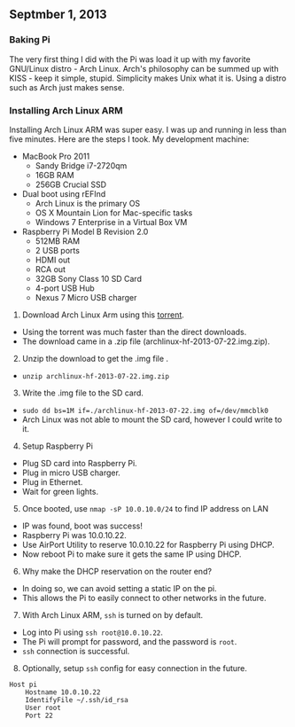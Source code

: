 ## Septmber 1, 2013

### Baking Pi

The very first thing I did with the Pi was load it up with my favorite GNU/Linux
distro - Arch Linux. Arch's philosophy can be summed up with KISS - keep it
simple, stupid. Simplicity makes Unix what it is. Using a distro such as Arch
just makes sense.

### Installing Arch Linux ARM

Installing Arch Linux ARM was super easy. I was up and running in less than five
minutes. Here are the steps I took. My development machine:

- MacBook Pro 2011 
  - Sandy Bridge i7-2720qm
  - 16GB RAM
  - 256GB Crucial SSD
- Dual boot using rEFInd 
  - Arch Linux is the primary OS
  - OS X Mountain Lion for Mac-specific tasks
  - Windows 7 Enterprise in a Virtual Box VM
- Raspberry Pi Model B Revision 2.0
  - 512MB RAM
  - 2 USB ports
  - HDMI out
  - RCA out
  - 32GB Sony Class 10 SD Card
  - 4-port USB Hub
  - Nexus 7 Micro USB charger

1. Download Arch Linux Arm using this [torrent](http://downloads.raspberrypi.org/images/archlinuxarm/archlinux-hf-2013-07-22/archlinux-hf-2013-07-22.img.zip.torrent).
  * Using the torrent was much faster than the direct downloads.
  * The download came in a .zip file (archlinux-hf-2013-07-22.img.zip). 
2. Unzip the download to get the .img file .
  * `unzip archlinux-hf-2013-07-22.img.zip`
3. Write the .img file to the SD card. 
  * `sudo dd bs=1M if=./archlinux-hf-2013-07-22.img of=/dev/mmcblk0`
  * Arch Linux was not able to mount the SD card, however I could write to it.
4. Setup Raspberry Pi
  * Plug SD card into Raspberry Pi.
  * Plug in micro USB charger.
  * Plug in Ethernet.
  * Wait for green lights. 
5. Once booted, use `nmap -sP 10.0.10.0/24` to find IP address on LAN
  * IP was found, boot was success!
  * Raspberry Pi was 10.0.10.22.
  * Use AirPort Utility to reserve 10.0.10.22 for Raspberry Pi using DHCP.
  * Now reboot Pi to make sure it gets the same IP using DHCP.
6. Why make the DHCP reservation on the router end?
  * In doing so, we can avoid setting a static IP on the pi.
  * This allows the Pi to easily connect to other networks in the future.
7. With Arch Linux ARM, `ssh` is turned on by default.
  * Log into Pi using `ssh root@10.0.10.22`.
  * The Pi will prompt for password, and the password is `root`.
  * `ssh` connection is successful.
8. Optionally, setup `ssh` config for easy connection in the future.

```sshconfig
Host pi
    Hostname 10.0.10.22
    IdentifyFile ~/.ssh/id_rsa
    User root
    Port 22
```

